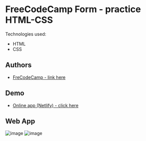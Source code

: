 # FreeCodeCamp Form - practice HTML-CSS

Technologies used:

- HTML
- CSS

## Authors

- [ FreCodeCamp - link here ](https://www.freecodecamp.org/learn/2022/responsive-web-design/)

## Demo

- [Online app (Netlify) - click here](https://monumental-cucurucho-67f495.netlify.app/)

## Web App

![image](https://user-images.githubusercontent.com/63982700/211440177-b701e80c-e449-433a-9e78-b5a72f27b0eb.png)
![image](https://user-images.githubusercontent.com/63982700/211440205-0a75335e-e716-48b8-9321-ce4fed5fbcdd.png)
